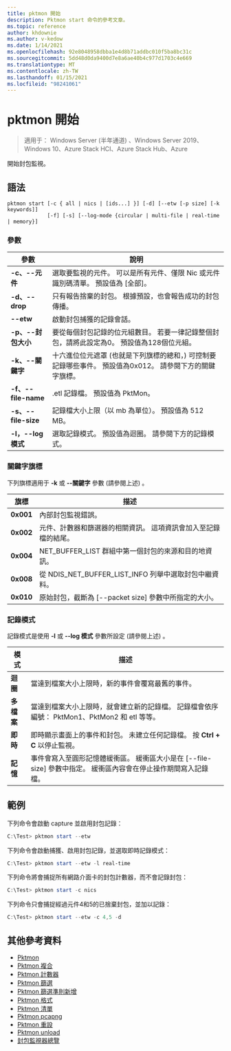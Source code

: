 ```yaml
---
title: pktmon 開始
description: Pktmon start 命令的參考文章。
ms.topic: reference
author: khdownie
ms.author: v-kedow
ms.date: 1/14/2021
ms.openlocfilehash: 92e8048958dbba1e4d8b71addbc010f5ba8bc31c
ms.sourcegitcommit: 5dd48d0da9400d7e8a6ae40b4c977d1703c4e669
ms.translationtype: MT
ms.contentlocale: zh-TW
ms.lasthandoff: 01/15/2021
ms.locfileid: "98241061"
---
```

# <a name="pktmon-start"></a>pktmon 開始

> 適用于： Windows Server (半年通道) 、Windows Server 2019、Windows 10、Azure Stack HCI、Azure Stack Hub、Azure

開始封包監視。

## <a name="syntax"></a>語法

```
pktmon start [-c { all | nics | [ids...] }] [-d] [--etw [-p size] [-k keywords]]
             [-f] [-s] [--log-mode {circular | multi-file | real-time | memory}]
```

### <a name="parameters"></a>參數

| **參數** | **說明** |
| ------------- | --------------- |
| **-c、--元件** | 選取要監視的元件。 可以是所有元件、僅限 Nic 或元件識別碼清單。 預設值為 [全部]。 |
| **-d、--drop** | 只有報告捨棄的封包。 根據預設，也會報告成功的封包傳播。 |
| **--etw** | 啟動封包捕獲的記錄會話。 |
| **-p、--封包大小** | 要從每個封包記錄的位元組數目。 若要一律記錄整個封包，請將此設定為0。 預設值為128個位元組。 |
| **-k、--關鍵字** | 十六進位位元遮罩 (也就是下列旗標的總和，) 可控制要記錄哪些事件。 預設值為0x012。 請參閱下方的關鍵字旗標。 |
| **-f、--file-name** | .etl 記錄檔。 預設值為 PktMon。 |
| **-s、--file-size** | 記錄檔大小上限（以 mb 為單位）。 預設值為 512 MB。 |
| **-l，--log 模式** | 選取記錄模式。 預設值為迴圈。 請參閱下方的記錄模式。 |

### <a name="keyword-flags"></a>關鍵字旗標

下列旗標適用于 **-k** 或 **--關鍵字** 參數 (請參閱上述) 。

| **旗標** | **描述** |
| --------- | ----------- |
| **0x001** | 內部封包監視錯誤。
| **0x002** | 元件、計數器和篩選器的相關資訊。 這項資訊會加入至記錄檔的結尾。
| **0x004** | NET_BUFFER_LIST 群組中第一個封包的來源和目的地資訊。
| **0x008** | 從 NDIS_NET_BUFFER_LIST_INFO 列舉中選取封包中繼資料。
| **0x010** | 原始封包，截斷為 [--packet size] 參數中所指定的大小。

### <a name="logging-modes"></a>記錄模式

記錄模式是使用 **-l** 或 **--log 模式** 參數所設定 (請參閱上述) 。

| **模式** | **描述** |
| -------- | --------------- |
| **迴圈** | 當達到檔案大小上限時，新的事件會覆寫最舊的事件。 |
| **多檔案** | 當達到檔案大小上限時，就會建立新的記錄檔。 記錄檔會依序編號： PktMon1、PktMon2 和 etl 等等。 |
| **即時** | 即時顯示畫面上的事件和封包。 未建立任何記錄檔。 按 **Ctrl + C** 以停止監視。 |
| **記憶** | 事件會寫入至圓形記憶體緩衝區。 緩衝區大小是在 [--file-size] 參數中指定。 緩衝區內容會在停止操作期間寫入記錄檔。 |

## <a name="examples"></a>範例

下列命令會啟動 capture 並啟用封包記錄：

```PowerShell
C:\Test> pktmon start --etw
```

下列命令會啟動捕獲、啟用封包記錄，並選取即時記錄模式：

```PowerShell
C:\Test> pktmon start --etw -l real-time
```

下列命令將會捕捉所有網路介面卡的封包計數器，而不會記錄封包：

```PowerShell
C:\Test> pktmon start -c nics
```

下列命令只會捕捉經過元件4和5的已捨棄封包，並加以記錄：

```PowerShell
C:\Test> pktmon start --etw -c 4,5 -d
```

## <a name="additional-references"></a>其他參考資料

- [Pktmon](pktmon.md)
- [Pktmon 複合](pktmon-comp.md)
- [Pktmon 計數器](pktmon-counters.md)
- [Pktmon 篩選](pktmon-filter.md)
- [Pktmon 篩選準則新增](pktmon-filter-add.md)
- [Pktmon 格式](pktmon-format.md)
- [Pktmon 清單](pktmon-list.md)
- [Pktmon pcapng](pktmon-pcapng.md)
- [Pktmon 重設](pktmon-reset.md)
- [Pktmon unload](pktmon-unload.md)
- [封包監視器總覽](/windows-server/networking/technologies/pktmon/pktmon)
